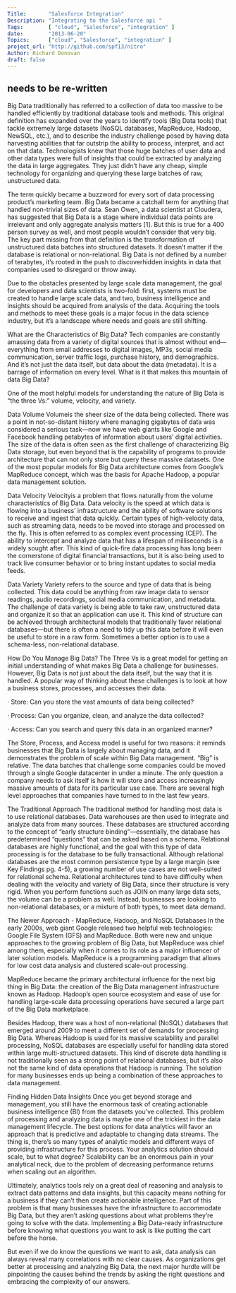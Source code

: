```yaml
---
Title:       "Salesforce Integration"
Description: "Integrating to the Salesforce api "
Tags:        [ "cloud", "Salesforce", "integration" ]
date:        "2013-06-20"
Topics:      ["cloud", "Salesforce", "integration" ]
project_url: "http://github.com/spf13/nitro"
Author: Richard Donovan
draft: false
---
```


## needs to be re-written ##

Big Data traditionally has referred to a collection of data too massive to be handled efficiently by traditional database tools and methods. This original definition has expanded over the years to identify tools (Big Data tools) that tackle extremely large datasets (NoSQL databases, MapReduce, Hadoop, NewSQL, etc.), and to describe the industry challenge posed by having data harvesting abilities that far outstrip the ability to process, interpret, and act on that data. Technologists knew that those huge batches of user data and other data types were full of insights that could be extracted by analyzing the data in large aggregates. They just didn’t have any cheap, simple technology for organizing and querying these large batches of raw, unstructured data.

The term quickly became a buzzword for every sort of data processing product’s marketing team. Big Data became a catchall term for anything that handled non-trivial sizes of data. Sean Owen, a data scientist at Cloudera, has suggested that Big Data is a stage where individual data points are irrelevant and only aggregate analysis matters [1]. But this is true for a 400 person survey as well, and most people wouldn’t consider that very big. The key part missing from that definition is the transformation of unstructured data batches into structured datasets. It doesn’t matter if the database is relational or non-relational. Big Data is not defined by a number of terabytes, it’s rooted in the push to discoverhidden insights in data that companies used to disregard or throw away.

Due to the obstacles presented by large scale data management, the goal for developers and data scientists is two-fold: first, systems must be created to handle large scale data, and two, business intelligence and insights should be acquired from analysis of the data. Acquiring the tools and methods to meet these goals is a major focus in the data science industry, but it’s a landscape where needs and goals are still shifting.

What are the Characteristics of Big Data?
Tech companies are constantly amassing data from a variety of digital sources that is almost without end—everything from email addresses to digital images, MP3s, social media communication, server traffic logs, purchase history, and demographics. And it’s not just the data itself, but data about the data (metadata). It is a barrage of information on every level. What is it that makes this mountain of data Big Data?

One of the most helpful models for understanding the nature of Big Data is “the three Vs:” volume, velocity, and variety.

Data Volume
Volumeis the sheer size of the data being collected. There was a point in not-so-distant history where managing gigabytes of data was considered a serious task—now we have web giants like Google and Facebook handling petabytes of information about users’ digital activities. The size of the data is often seen as the first challenge of characterizing Big Data storage, but even beyond that is the capability of programs to provide architecture that can not only store but query these massive datasets. One of the most popular models for Big Data architecture comes from Google’s MapReduce concept, which was the basis for Apache Hadoop, a popular data management solution.

Data Velocity
Velocityis a problem that flows naturally from the volume characteristics of Big Data. Data velocity is the speed at which data is flowing into a business’ infrastructure and the ability of software solutions to receive and ingest that data quickly. Certain types of high-velocity data, such as streaming data, needs to be moved into storage and processed on the fly. This is often referred to as complex event processing (CEP). The ability to intercept and analyze data that has a lifespan of milliseconds is a widely sought after. This kind of quick-fire data processing has long been the cornerstone of digital financial transactions, but it is also being used to track live consumer behavior or to bring instant updates to social media feeds.

Data Variety
Variety refers to the source and type of data that is being collected. This data could be anything from raw image data to sensor readings, audio recordings, social media communication, and metadata. The challenge of data variety is being able to take raw, unstructured data and organize it so that an application can use it. This kind of structure can be achieved through architectural models that traditionally favor relational databases—but there is often a need to tidy up this data before it will even be useful to store in a raw form. Sometimes a better option is to use a schema-less, non-relational database.

How Do You Manage Big Data?
The Three Vs is a great model for getting an initial understanding of what makes Big Data a challenge for businesses. However, Big Data is not just about the data itself, but the way that it is handled. A popular way of thinking about these challenges is to look at how a business stores, processes, and accesses their data.

·  Store: Can you store the vast amounts of data being collected?

·  Process: Can you organize, clean, and analyze the data collected?

·  Access: Can you search and query this data in an organized manner?

The Store, Process, and Access model is useful for two reasons: it reminds businesses that Big Data is largely about managing data, and it demonstrates the problem of scale within Big Data management. “Big” is relative. The data batches that challenge some companies could be moved through a single Google datacenter in under a minute. The only question a company needs to ask itself is how it will store and access increasingly massive amounts of data for its particular use case. There are several high level approaches that companies have turned to in the last few years.

The Traditional Approach
The traditional method for handling most data is to use relational databases. Data warehouses are then used to integrate and analyze data from many sources. These databases are structured according to the concept of “early structure binding”—essentially, the database has predetermined “questions” that can be asked based on a schema. Relational databases are highly functional, and the goal with this type of data processing is for the database to be fully transactional. Although relational databases are the most common persistence type by a large margin (see Key Findings pg. 4-5), a growing number of use cases are not well-suited for relational schema. Relational architectures tend to have difficulty when dealing with the velocity and variety of Big Data, since their structure is very rigid. When you perform functions such as JOIN on many large data sets, the volume can be a problem as well. Instead, businesses are looking to non-relational databases, or a mixture of both types, to meet data demand.

The Newer Approach - MapReduce, Hadoop, and NoSQL Databases
In the early 2000s, web giant Google released two helpful web technologies: Google File System (GFS) and MapReduce. Both were new and unique approaches to the growing problem of Big Data, but MapReduce was chief among them, especially when it comes to its role as a major influencer of later solution models. MapReduce is a programming paradigm that allows for low cost data analysis and clustered scale-out processing.

MapReduce became the primary architectural influence for the next big thing in Big Data: the creation of the Big Data management infrastructure known as Hadoop. Hadoop’s open source ecosystem and ease of use for handling large-scale data processing operations have secured a large part of the Big Data marketplace.

Besides Hadoop, there was a host of non-relational (NoSQL) databases that emerged around 2009 to meet a different set of demands for processing Big Data. Whereas Hadoop is used for its massive scalability and parallel processing, NoSQL databases are especially useful for handling data stored within large multi-structured datasets. This kind of discrete data handling is not traditionally seen as a strong point of relational databases, but it’s also not the same kind of data operations that Hadoop is running. The solution for many businesses ends up being a combination of these approaches to data management.

Finding Hidden Data Insights
Once you get beyond storage and management, you still have the enormous task of creating actionable business intelligence (BI) from the datasets you’ve collected. This problem of processing and analyzing data is maybe one of the trickiest in the data management lifecycle. The best options for data analytics will favor an approach that is predictive and adaptable to changing data streams. The thing is, there’s so many types of analytic models and different ways of providing infrastructure for this process. Your analytics solution should scale, but to what degree? Scalability can be an enormous pain in your analytical neck, due to the problem of decreasing performance returns when scaling out an algorithm.

Ultimately, analytics tools rely on a great deal of reasoning and analysis to extract data patterns and data insights, but this capacity means nothing for a business if they can’t then create actionable intelligence. Part of this problem is that many businesses have the infrastructure to accommodate Big Data, but they aren’t asking questions about what problems they’re going to solve with the data. Implementing a Big Data-ready infrastructure before knowing what questions you want to ask is like putting the cart before the horse.

But even if we do know the questions we want to ask, data analysis can always reveal many correlations with no clear causes. As organizations get better at processing and analyzing Big Data, the next major hurdle will be pinpointing the causes behind the trends by asking the right questions and embracing the complexity of our answers.

